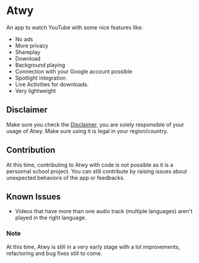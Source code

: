# Atwy

An app to watch YouTube with some nice features like:
- No ads
- More privacy
- Shareplay
- Download
- Background playing
- Connection with your Google account possible
- Spotlight integration
- Live Activities for downloads.
- Very lightweight

## Disclaimer
Make sure you check the [Disclaimer](https://github.com/b5i/Atwy/blob/main/DISCLAIMER.md), you are solely responsible of your usage of Atwy. Make sure using it is legal in your region/country.
 
## Contribution
At this time, contributing to Atwy with code is not possible as it is a personnal school project. You can still contribute by raising issues about unexpected behaviors of the app or feedbacks.

## Known Issues
- Videos that have more than one audio track (multiple languages) aren't played in the right language.

### Note
At this time, Atwy is still in a very early stage with a lot improvements, refactoring and bug fixes still to come.
